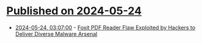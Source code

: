 # [Published on 2024-05-24](index.md)

* [2024-05-24, 03:07:00](https://soylentnews.org/article.pl?sid=24/05/23/0155209&from=rss) - [Foxit PDF Reader Flaw Exploited by Hackers to Deliver Diverse Malware Arsenal](https://soylentnews.org/article.pl?sid=24/05/23/0155209&from=rss)
